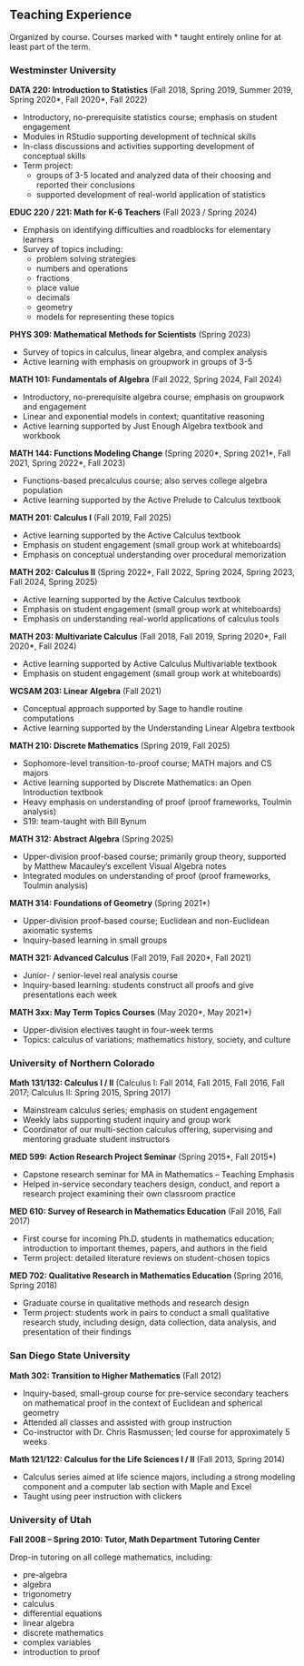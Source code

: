 ## Teaching Experience

Organized by course. Courses marked with \* taught entirely online for at least part of the term.

### Westminster University

__DATA 220: Introduction to Statistics__
(Fall 2018, Spring 2019, Summer 2019, Spring 2020\*, Fall 2020\*, Fall 2022)
- Introductory, no-prerequisite statistics course; emphasis on student engagement
- Modules in RStudio supporting development of technical skills
- In-class discussions and activities supporting development of conceptual skills
- Term project: 
    - groups of 3-5 located and analyzed data of their choosing and reported their conclusions
    - supported development of real-world application of statistics

__EDUC 220 / 221: Math for K-6 Teachers__
(Fall 2023 / Spring 2024)
- Emphasis on identifying difficulties and roadblocks for elementary learners
- Survey of topics including:
    - problem solving strategies
    - numbers and operations
    - fractions
    - place value
    - decimals
    - geometry
    - models for representing these topics


__PHYS 309: Mathematical Methods for Scientists__
(Spring 2023)
- Survey of topics in calculus, linear algebra, and complex analysis
- Active learning with emphasis on groupwork in groups of 3-5

__MATH 101: Fundamentals of Algebra__
(Fall 2022, Spring 2024, Fall 2024)
- Introductory, no-prerequisite algebra course; emphasis on groupwork and engagement
- Linear and exponential models in context; quantitative reasoning
- Active learning supported by Just Enough Algebra textbook and workbook

__MATH 144: Functions Modeling Change__
(Spring 2020\*, Spring 2021\*, Fall 2021, Spring 2022\*, Fall 2023)
- Functions-based precalculus course; also serves college algebra population
- Active learning supported by the Active Prelude to Calculus textbook

__MATH 201: Calculus I__
(Fall 2019, Fall 2025)
- Active learning supported by the Active Calculus textbook
- Emphasis on student engagement (small group work at whiteboards)
- Emphasis on conceptual understanding over procedural memorization

__MATH 202: Calculus II__
(Spring 2022\*, Fall 2022, Spring 2024, Spring 2023, Fall 2024, Spring 2025)
- Active learning supported by the Active Calculus textbook
- Emphasis on student engagement (small group work at whiteboards)
- Emphasis on understanding real-world applications of calculus tools

__MATH 203: Multivariate Calculus__
(Fall 2018, Fall 2019, Spring 2020\*, Fall 2020\*, Fall 2024)
- Active learning supported by Active Calculus Multivariable textbook
- Emphasis on student engagement (small group work at whiteboards)

__WCSAM 203: Linear Algebra__
(Fall 2021)
- Conceptual approach supported by Sage to handle routine computations
- Active learning supported by the Understanding Linear Algebra textbook

__MATH 210: Discrete Mathematics__
(Spring 2019, Fall 2025)
- Sophomore-level transition-to-proof course; MATH majors and CS majors
- Active learning supported by Discrete Mathematics: an Open Introduction textbook
- Heavy emphasis on understanding of proof (proof frameworks, Toulmin analysis)
- S19: team-taught with Bill Bynum

__MATH 312: Abstract Algebra__
(Spring 2025)
- Upper-division proof-based course; primarily group theory, supported by Matthew Macauley’s excellent Visual Algebra notes
- Integrated modules on understanding of proof (proof frameworks, Toulmin analysis)

__MATH 314: Foundations of Geometry__
(Spring 2021\*)
- Upper-division proof-based course; Euclidean and non-Euclidean axiomatic systems
- Inquiry-based learning in small groups

__MATH 321: Advanced Calculus__
(Fall 2019, Fall 2020\*, Fall 2021)
- Junior- / senior-level real analysis course
- Inquiry-based learning: students construct all proofs and give presentations each week

__MATH 3xx: May Term Topics Courses__
(May 2020\*, May 2021\*)
- Upper-division electives taught in four-week terms
- Topics: calculus of variations; mathematics history, society, and culture

### University of Northern Colorado

__Math 131/132: Calculus I / II__
(Calculus I: Fall 2014, Fall 2015, Fall 2016, Fall 2017; Calculus II: Spring 2015, Spring 2017)
- Mainstream calculus series; emphasis on student engagement
- Weekly labs supporting student inquiry and group work
- Coordinator of our multi-section calculus offering, supervising and mentoring graduate student instructors

__MED 599: Action Research Project Seminar__
(Spring 2015\*, Fall 2015\*)
- Capstone research seminar for MA in Mathematics – Teaching Emphasis
- Helped in-service secondary teachers design, conduct, and report a research project examining their own classroom practice

__MED 610: Survey of Research in Mathematics Education__
(Fall 2016, Fall 2017)
- First course for incoming Ph.D. students in mathematics education; introduction to important themes, papers, and authors in the field
- Term project: detailed literature reviews on student-chosen topics

__MED 702: Qualitative Research in Mathematics Education__
(Spring 2016, Spring 2018)
- Graduate course in qualitative methods and research design
- Term project: students work in pairs to conduct a small qualitative research study, including design, data collection, data analysis, and presentation of their findings

### San Diego State University

__Math 302: Transition to Higher Mathematics__
(Fall 2012)
- Inquiry-based, small-group course for pre-service secondary teachers on mathematical proof in the context of Euclidean and spherical geometry
- Attended all classes and assisted with group instruction 
- Co-instructor with Dr. Chris Rasmussen; led course for approximately 5 weeks

__Math 121/122: Calculus for the Life Sciences I / II__
(Fall 2013, Spring 2014)
- Calculus series aimed at life science majors, including a strong modeling component and a computer lab section with Maple and Excel
- Taught using peer instruction with clickers

### University of Utah

__Fall 2008 – Spring 2010: Tutor, Math Department Tutoring Center__

Drop-in tutoring on all college mathematics, including:
- pre-algebra
- algebra
- trigonometry
- calculus
- differential equations
- linear algebra
- discrete mathematics
- complex variables
- introduction to proof